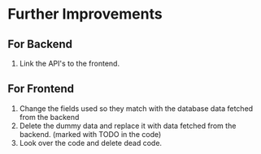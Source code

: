 # Further Improvements

## For Backend

1. Link the API's to the frontend.

## For Frontend

1. Change the fields used so they match with the database data fetched from the backend
2. Delete the dummy data and replace it with data fetched from the backend. (marked with TODO in the code)
3. Look over the code and delete dead code.
